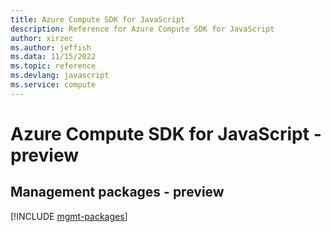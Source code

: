 ```yaml
---
title: Azure Compute SDK for JavaScript
description: Reference for Azure Compute SDK for JavaScript
author: xirzec
ms.author: jeffish
ms.data: 11/15/2022
ms.topic: reference
ms.devlang: javascript
ms.service: compute
---
```

# Azure Compute SDK for JavaScript - preview

## Management packages - preview
[!INCLUDE [mgmt-packages](compute-mgmt-index.md)]